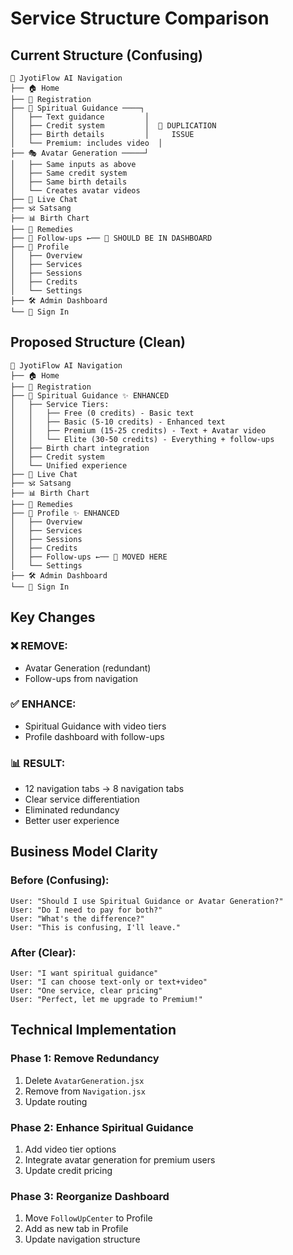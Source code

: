 # Service Structure Comparison

## Current Structure (Confusing)

```
📱 JyotiFlow AI Navigation
├── 🏠 Home
├── 📝 Registration  
├── 🔮 Spiritual Guidance ────┐
│   ├── Text guidance         │
│   ├── Credit system         │  🚨 DUPLICATION
│   ├── Birth details         │     ISSUE
│   └── Premium: includes video  │
├── 🎭 Avatar Generation ─────┘
│   ├── Same inputs as above
│   ├── Same credit system
│   ├── Same birth details
│   └── Creates avatar videos
├── 💬 Live Chat
├── 🕉️ Satsang
├── 📊 Birth Chart
├── 💎 Remedies
├── 📧 Follow-ups ←── 🚨 SHOULD BE IN DASHBOARD
├── 👤 Profile
│   ├── Overview
│   ├── Services
│   ├── Sessions
│   ├── Credits
│   └── Settings
├── 🛠️ Admin Dashboard
└── 🔑 Sign In
```

## Proposed Structure (Clean)

```
📱 JyotiFlow AI Navigation
├── 🏠 Home
├── 📝 Registration  
├── 🔮 Spiritual Guidance ✨ ENHANCED
│   ├── Service Tiers:
│   │   ├── Free (0 credits) - Basic text
│   │   ├── Basic (5-10 credits) - Enhanced text
│   │   ├── Premium (15-25 credits) - Text + Avatar video
│   │   └── Elite (30-50 credits) - Everything + follow-ups
│   ├── Birth chart integration
│   ├── Credit system
│   └── Unified experience
├── 💬 Live Chat
├── 🕉️ Satsang
├── 📊 Birth Chart
├── 💎 Remedies
├── 👤 Profile ✨ ENHANCED
│   ├── Overview
│   ├── Services
│   ├── Sessions
│   ├── Credits
│   ├── Follow-ups ←── 🎯 MOVED HERE
│   └── Settings
├── 🛠️ Admin Dashboard
└── 🔑 Sign In
```

## Key Changes

### ❌ **REMOVE:**
- Avatar Generation (redundant)
- Follow-ups from navigation

### ✅ **ENHANCE:**
- Spiritual Guidance with video tiers
- Profile dashboard with follow-ups

### 📊 **RESULT:**
- 12 navigation tabs → 8 navigation tabs
- Clear service differentiation
- Eliminated redundancy
- Better user experience

## Business Model Clarity

### Before (Confusing):
```
User: "Should I use Spiritual Guidance or Avatar Generation?"
User: "Do I need to pay for both?"
User: "What's the difference?"
User: "This is confusing, I'll leave."
```

### After (Clear):
```
User: "I want spiritual guidance"
User: "I can choose text-only or text+video"
User: "One service, clear pricing"
User: "Perfect, let me upgrade to Premium!"
```

## Technical Implementation

### Phase 1: Remove Redundancy
1. Delete `AvatarGeneration.jsx`
2. Remove from `Navigation.jsx`
3. Update routing

### Phase 2: Enhance Spiritual Guidance
1. Add video tier options
2. Integrate avatar generation for premium users
3. Update credit pricing

### Phase 3: Reorganize Dashboard
1. Move `FollowUpCenter` to Profile
2. Add as new tab in Profile
3. Update navigation structure